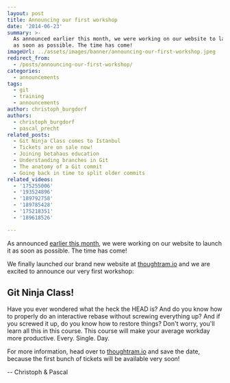 ```yaml
---
layout: post
title: Announcing our first workshop
date: '2014-06-23'
summary: >-
  As announced earlier this month, we were working on our website to launch it
  as soon as possible. The time has come!
imageUrl: ../assets/images/banner/announcing-our-first-workshop.jpeg
redirect_from:
  - /posts/announcing-our-first-workshop/
categories:
  - announcements
tags:
  - git
  - training
  - announcements
author: christoph_burgdorf
authors:
  - christoph_burgdorf
  - pascal_precht
related_posts:
  - Git Ninja Class comes to Istanbul
  - Tickets are on sale now!
  - Joining betahaus education
  - Understanding branches in Git
  - The anatomy of a Git commit
  - Going back in time to split older commits
related_videos:
  - '175255006'
  - '193524896'
  - '189792758'
  - '189785428'
  - '175218351'
  - '189618526'

---
```


As announced [earlier this month](/posts/we-are-thoughtram), we were working on our website to launch it as soon as possible. The time has come!

We finally launched our brand new website at [thoughtram.io](http://thoughtram.io) and we are excited to announce our very first workshop: 

## Git Ninja Class!

Have you ever wondered what the heck the HEAD is? And do you know how to properly do an interactive rebase without screwing everything up? And if you screwed it up, do you know how to restore things? Don't worry, you'll learn all this in this course. This course will make your average workday more productive. Every. Single. Day.

For more information, head over to [thoughtram.io](http://thoughtram.io) and save the date, because the first bunch of tickets will be available very soon!

-- Christoph & Pascal
